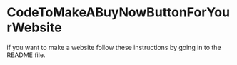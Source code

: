 # CodeToMakeABuyNowButtonForYourWebsite
if you want to make a website follow these instructions by going in to the README file.
